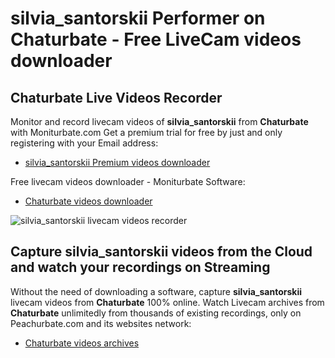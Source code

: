 # silvia_santorskii Performer on Chaturbate - Free LiveCam videos downloader

## Chaturbate Live Videos Recorder

Monitor and record livecam videos of **silvia_santorskii** from **Chaturbate** with Moniturbate.com
Get a premium trial for free by just and only registering with your Email address:
* [silvia_santorskii Premium videos downloader](https://moniturbate.com/request-demo-licence-key.html)

Free livecam videos downloader - Moniturbate Software:
* [Chaturbate videos downloader](https://moniturbate.com/moniturbate-download-software.html)

![silvia_santorskii livecam videos recorder](https://peachurnet.com/templates/moniturbate-software.png)


## Capture silvia_santorskii videos from the Cloud and watch your recordings on Streaming

Without the need of downloading a software, capture **silvia_santorskii** livecam videos from **Chaturbate** 100% online.
Watch Livecam archives from **Chaturbate** unlimitedly from thousands of existing recordings, only on Peachurbate.com and its websites network:
* [Chaturbate videos archives](https://peachurnet.com/)